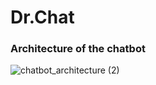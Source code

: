 # Dr.Chat

### Architecture of the chatbot

![chatbot_architecture (2)](https://github.com/sreejacb/MedicalBot_using_LLM/assets/101924446/64c558d7-2b26-4526-bbb1-6bfa197f511d)

